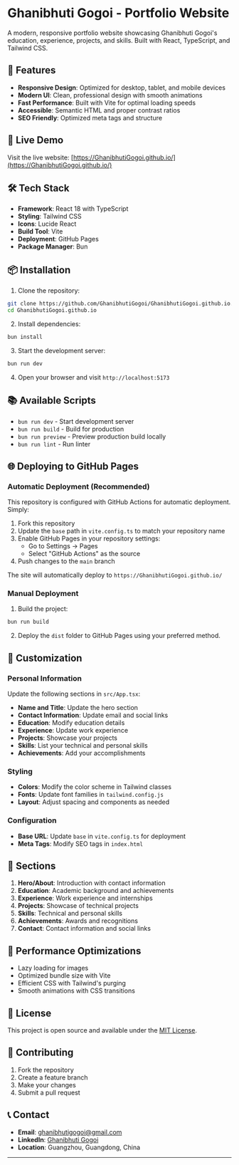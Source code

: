 # Ghanibhuti Gogoi - Portfolio Website

A modern, responsive portfolio website showcasing Ghanibhuti Gogoi's education, experience, projects, and skills. Built with React, TypeScript, and Tailwind CSS.

## 🌟 Features

- **Responsive Design**: Optimized for desktop, tablet, and mobile devices
- **Modern UI**: Clean, professional design with smooth animations
- **Fast Performance**: Built with Vite for optimal loading speeds
- **Accessible**: Semantic HTML and proper contrast ratios
- **SEO Friendly**: Optimized meta tags and structure

## 🚀 Live Demo

Visit the live website: [https://GhanibhutiGogoi.github.io/](https://GhanibhutiGogoi.github.io/)

## 🛠️ Tech Stack

- **Framework**: React 18 with TypeScript
- **Styling**: Tailwind CSS
- **Icons**: Lucide React
- **Build Tool**: Vite
- **Deployment**: GitHub Pages
- **Package Manager**: Bun

## 📦 Installation

1. Clone the repository:
```bash
git clone https://github.com/GhanibhutiGogoi/GhanibhutiGogoi.github.io.git
cd GhanibhutiGogoi.github.io
```

2. Install dependencies:
```bash
bun install
```

3. Start the development server:
```bash
bun run dev
```

4. Open your browser and visit `http://localhost:5173`

## 📚 Available Scripts

- `bun run dev` - Start development server
- `bun run build` - Build for production
- `bun run preview` - Preview production build locally
- `bun run lint` - Run linter

## 🌐 Deploying to GitHub Pages

### Automatic Deployment (Recommended)

This repository is configured with GitHub Actions for automatic deployment. Simply:

1. Fork this repository
2. Update the `base` path in `vite.config.ts` to match your repository name
3. Enable GitHub Pages in your repository settings:
   - Go to Settings → Pages
   - Select "GitHub Actions" as the source
4. Push changes to the `main` branch

The site will automatically deploy to `https://GhanibhutiGogoi.github.io/`

### Manual Deployment

1. Build the project:
```bash
bun run build
```

2. Deploy the `dist` folder to GitHub Pages using your preferred method.

## 🎨 Customization

### Personal Information

Update the following sections in `src/App.tsx`:

- **Name and Title**: Update the hero section
- **Contact Information**: Update email and social links
- **Education**: Modify education details
- **Experience**: Update work experience
- **Projects**: Showcase your projects
- **Skills**: List your technical and personal skills
- **Achievements**: Add your accomplishments

### Styling

- **Colors**: Modify the color scheme in Tailwind classes
- **Fonts**: Update font families in `tailwind.config.js`
- **Layout**: Adjust spacing and components as needed

### Configuration

- **Base URL**: Update `base` in `vite.config.ts` for deployment
- **Meta Tags**: Modify SEO tags in `index.html`

## 📱 Sections

1. **Hero/About**: Introduction with contact information
2. **Education**: Academic background and achievements
3. **Experience**: Work experience and internships
4. **Projects**: Showcase of technical projects
5. **Skills**: Technical and personal skills
6. **Achievements**: Awards and recognitions
7. **Contact**: Contact information and social links

## 🔧 Performance Optimizations

- Lazy loading for images
- Optimized bundle size with Vite
- Efficient CSS with Tailwind's purging
- Smooth animations with CSS transitions

## 📄 License

This project is open source and available under the [MIT License](LICENSE).

## 🤝 Contributing

1. Fork the repository
2. Create a feature branch
3. Make your changes
4. Submit a pull request

## 📞 Contact

- **Email**: ghanibhutigogoi@gmail.com
- **LinkedIn**: [Ghanibhuti Gogoi](https://www.linkedin.com/in/ghanibhuti-gogoi-365820229/)
- **Location**: Guangzhou, Guangdong, China

---
